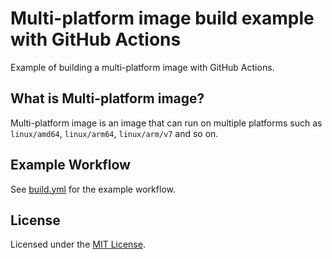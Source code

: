 # Multi-platform image build example with GitHub Actions

Example of building a multi-platform image with GitHub Actions.

## What is Multi-platform image?

Multi-platform image is an image that can run on multiple platforms such as `linux/amd64`, `linux/arm64`, `linux/arm/v7` and so on.

## Example Workflow

See [build.yml](.github/workflows/build.yml) for the example workflow.

## License

Licensed under the [MIT License](LICENSE).

